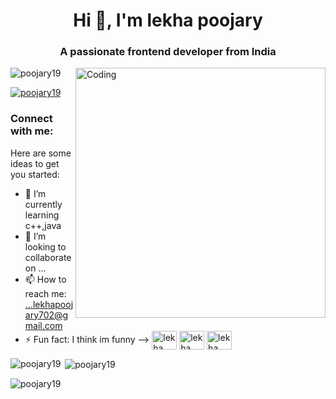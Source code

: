 
<h1 align="center">Hi 👋, I'm lekha poojary</h1>
<h3 align="center">A passionate frontend developer from India</h3>
<img align="right" alt="Coding" width="400"=src="https://cdn.dribble.com/users/1162077/screenshots/3848914/programmer.gif">


<p align="left"> <img src="https://komarev.com/ghpvc/?username=poojary19&label=Profile%20views&color=0e75b6&style=flat" alt="poojary19" /> </p>

<p align="left"> <a href="https://github.com/ryo-ma/github-profile-trophy"><img src="https://github-profile-trophy.vercel.app/?username=poojary19" alt="poojary19" /></a> </p>

<h3 align="left">Connect with me:</h3>
<p align="left">
  Here are some ideas to get you started:


- 🌱 I’m currently learning c++,java
- 👯 I’m looking to collaborate on ...
- 📫 How to reach me: ...lekhapoojary702@gmail.com
- ⚡ Fun fact: I think im funny
-->
<a href="https://linkedin.com/in/lekha poojary" target="blank"><img align="center" src="https://raw.githubusercontent.com/rahuldkjain/github-profile-readme-generator/master/src/images/icons/Social/linked-in-alt.svg" alt="lekha poojary" height="30" width="40" /></a>
<a href="https://instagram.com/lekha poojary" target="blank"><img align="center" src="https://raw.githubusercontent.com/rahuldkjain/github-profile-readme-generator/master/src/images/icons/Social/instagram.svg" alt="lekha poojary" height="30" width="40" /></a>
<a href="https://www.hackerrank.com/lekha poojary" target="blank"><img align="center" src="https://raw.githubusercontent.com/rahuldkjain/github-profile-readme-generator/master/src/images/icons/Social/hackerrank.svg" alt="lekha poojary" height="30" width="40" /></a>
</p>

<p><img align="left" src="https://github-readme-stats.vercel.app/api/top-langs?username=poojary19&show_icons=true&locale=en&layout=compact" alt="poojary19" /></p>

<p>&nbsp;<img align="center" src="https://github-readme-stats.vercel.app/api?username=poojary19&show_icons=true&locale=en" alt="poojary19" /></p>

<p><img align="center" src="https://github-readme-streak-stats.herokuapp.com/?user=poojary19&" alt="poojary19" /></p>

<!--
**poojary19/poojary19** is a ✨ _special_ ✨ repository because its `README.md` (this file) appears on your GitHub profile.


